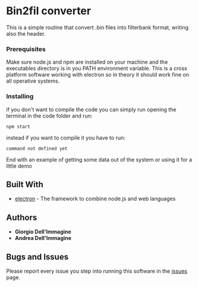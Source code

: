 # Bin2fil converter

This is a simple routine that convert .bin files into filterbank format, writing also the header.

### Prerequisites

Make sure node.js and npm are installed on your machine and the executables directory is in you PATH environment variable.
This is a cross platform software working with electron so in theory it should work fine on all operative systems.

### Installing

if you don't want to compile the code you can simply run opening the terminal in the code folder and run:

```
npm start
```

instead if you want to compile it you have to run:

```
command not defined yet
```

End with an example of getting some data out of the system or using it for a little demo

## Built With

* [electron](https://github.com/electron/electron) - The framework to combine node.js and web languages


## Authors

* **Giorgio Dell'Immagine**
* **Andrea Dell'Immagine**

## Bugs and Issues

Please report every issue you step into running this software in the [issues](https://github.com/gio54321/bin2fil/issues) page.
